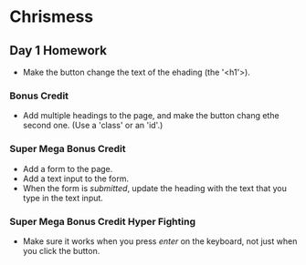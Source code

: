 # Chrismess

## Day 1 Homework

* Make the button change the text of the ehading (the '<h1'>).

### Bonus Credit

* Add multiple headings to the page, and make the button chang ethe second one. (Use a 'class' or an 'id'.)

### Super Mega Bonus Credit

* Add a form to the page.
* Add a text input to the form.
* When the form is _submitted_, update the heading with the text that you type in the text input.

### Super Mega Bonus Credit Hyper Fighting

* Make sure it works when you press _enter_ on the keyboard, not just when you click the button.